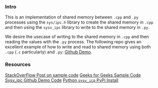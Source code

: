 ### Intro

This is an implementation of shared memory between `.cpp` and `.py` processes using the `sys/ipc.h` library to create the shared memory in `.cpp` and then using the `sysv_ipc` library to write to the shared memory in `.py`. 

We desire the usecase of writing to the shared memory in `.cpp` and then reading the values with the `.py` process. The following repo gives an excellent example of how to write and read to shared memory using both `.cpp` (`.c` particularly) and `.py`: [Github Demo](https://github.com/mruffalo/sysv_ipc/tree/master/demo).


### Resources
[StackOverFlow Post on sample code](https://github.com/mruffalo/sysv_ipc/tree/master/demo)
[Geeks for Geeks Sample Code](https://www.geeksforgeeks.org/ipc-shared-memory/)
[Sysv_ipc Github Demo Code](https://github.com/mruffalo/sysv_ipc/tree/master/demo/)
[Python `sysv_icp` PyPi Install](https://pypi.org/project/sysv-ipc/)